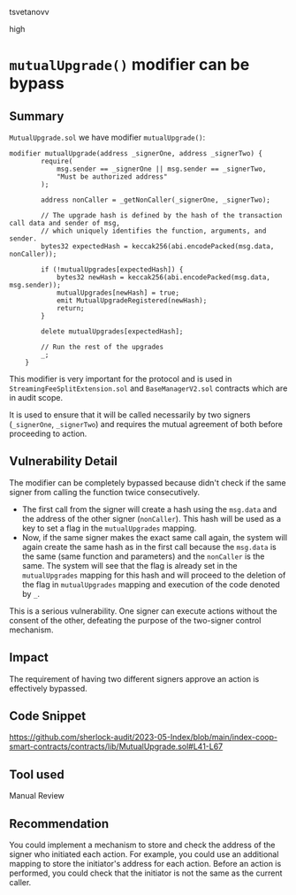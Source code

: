tsvetanovv

high

# `mutualUpgrade()` modifier can be bypass

## Summary

`MutualUpgrade.sol` we have modifier `mutualUpgrade()`:
```solidity
modifier mutualUpgrade(address _signerOne, address _signerTwo) { 
        require(
            msg.sender == _signerOne || msg.sender == _signerTwo,
            "Must be authorized address"
        );

        address nonCaller = _getNonCaller(_signerOne, _signerTwo);

        // The upgrade hash is defined by the hash of the transaction call data and sender of msg,
        // which uniquely identifies the function, arguments, and sender.
        bytes32 expectedHash = keccak256(abi.encodePacked(msg.data, nonCaller));

        if (!mutualUpgrades[expectedHash]) {
            bytes32 newHash = keccak256(abi.encodePacked(msg.data, msg.sender));
            mutualUpgrades[newHash] = true;
            emit MutualUpgradeRegistered(newHash);
            return;
        }

        delete mutualUpgrades[expectedHash];

        // Run the rest of the upgrades
        _;
    }
```
This modifier is very important for the protocol and is used in `StreamingFeeSplitExtension.sol` and `BaseManagerV2.sol` contracts which are in audit scope. 

It is used to ensure that it will be called necessarily by two signers (`_signerOne`, `_signerTwo`) and requires the mutual agreement of both before proceeding to action.

## Vulnerability Detail

The modifier can be completely bypassed because didn't check if the same signer from calling the function twice consecutively.

- The first call from the signer will create a hash using the `msg.data` and the address of the other signer (`nonCaller`). This hash will be used as a key to set a flag in the `mutualUpgrades` mapping.
- Now, if the same signer makes the exact same call again, the system will again create the same hash as in the first call because the `msg.data` is the same (same function and parameters) and the `nonCaller` is the same. The system will see that the flag is already set in the `mutualUpgrades` mapping for this hash and will proceed to the deletion of the flag in `mutualUpgrades` mapping and execution of the code denoted by `_`.

This is a serious vulnerability. One signer can execute actions without the consent of the other, defeating the purpose of the two-signer control mechanism.

## Impact

The requirement of having two different signers approve an action is effectively bypassed.

## Code Snippet

https://github.com/sherlock-audit/2023-05-Index/blob/main/index-coop-smart-contracts/contracts/lib/MutualUpgrade.sol#L41-L67

## Tool used

Manual Review

## Recommendation

You could implement a mechanism to store and check the address of the signer who initiated each action. For example, you could use an additional mapping to store the initiator's address for each action. Before an action is performed, you could check that the initiator is not the same as the current caller.
